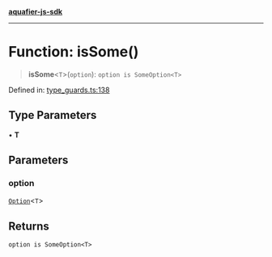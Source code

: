 [**aquafier-js-sdk**](../README.md)

***

# Function: isSome()

> **isSome**\<`T`\>(`option`): `option is SomeOption<T>`

Defined in: [type\_guards.ts:138](https://github.com/inblockio/aqua-verifier-js-lib/blob/8585c670e387bba02324c5d1649cefbfbcc39ce3/src/type_guards.ts#L138)

## Type Parameters

• **T**

## Parameters

### option

[`Option`](../type-aliases/Option.md)\<`T`\>

## Returns

`option is SomeOption<T>`
